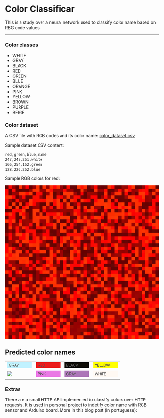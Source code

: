 # Color Classificar
This is a study over a neural network used to classify color name based on RBG code values
___

### Color classes

* WHITE
* GRAY
* BLACK
* RED
* GREEN
* BLUE
* ORANGE
* PINK
* YELLOW
* BROWN
* PURPLE
* BEIGE

### Color dataset

A CSV file with RGB codes and its color name: [color_dataset.csv](./../../../../../../resources/dev/welyab/ai/classification/colornames/color_dataset.csv)

Sample dataset CSV content:

```text
red,green,blue,name
247,247,251,white
166,254,152,green
128,226,252,blue
```

Sample RGB colors for red:

<p align="center">
  <img src="./../../../../../../resources/dev/welyab/ai/classification/colornames/sample_images/red.png">
</p>

## Predicted color names

<table>
<tr>
<td><img src="./../../../../../../resources/dev/welyab/ai/classification/colornames/predicted/BLUE_24.png"></td>
<td><img src="./../../../../../../resources/dev/welyab/ai/classification/colornames/predicted/RED_13.png"></td>
<td><img src="./../../../../../../resources/dev/welyab/ai/classification/colornames/predicted/BLACK_11.png"></td>
<td><img src="./../../../../../../resources/dev/welyab/ai/classification/colornames/predicted/YELLOW_29.png"></td>
</tr>
<tr>
<td><img src="./../../../../../../resources/dev/welyab/ai/classification/colornames/predicted/GREEN_6.png"></td>
<td><img src="./../../../../../../resources/dev/welyab/ai/classification/colornames/predicted/PINK_34.png"></td>
<td><img src="./../../../../../../resources/dev/welyab/ai/classification/colornames/predicted/PURPLE_43.png"></td>
<td><img src="./../../../../../../resources/dev/welyab/ai/classification/colornames/predicted/WHITE_3.png"></td>
</tr>
</table>

### Extras

There are a small HTTP API implemented to classify colors over HTTP requests. It is used in personal project to indetify color name with RGB sensor and Arduino board. More in this blog post (in portuguese): 